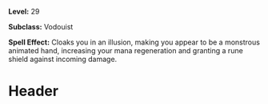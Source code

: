 <!-- TITLE: Spell: The Witch's Hand -->
<!-- SUBTITLE:  -->

**Level:** 29

**Subclass:** Vodouist

**Spell Effect:** Cloaks you in an illusion, making you appear to be a monstrous animated hand, increasing your mana regeneration and granting a rune shield against incoming damage.

# Header